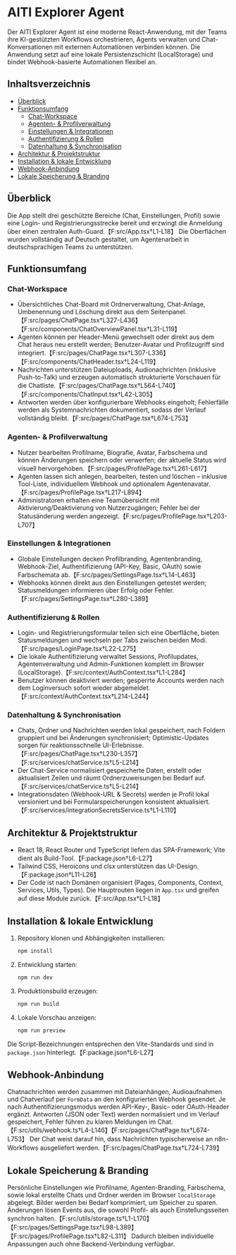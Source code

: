 # AITI Explorer Agent

Der AITI Explorer Agent ist eine moderne React-Anwendung, mit der Teams ihre KI-gestützten Workflows orchestrieren, Agents verwalten und Chat-Konversationen mit externen Automationen verbinden können. Die Anwendung setzt auf eine lokale Persistenzschicht (LocalStorage) und bindet Webhook-basierte Automationen flexibel an.

## Inhaltsverzeichnis
- [Überblick](#überblick)
- [Funktionsumfang](#funktionsumfang)
  - [Chat-Workspace](#chat-workspace)
  - [Agenten- & Profilverwaltung](#agenten--profilverwaltung)
  - [Einstellungen & Integrationen](#einstellungen--integrationen)
  - [Authentifizierung & Rollen](#authentifizierung--rollen)
  - [Datenhaltung & Synchronisation](#datenhaltung--synchronisation)
- [Architektur & Projektstruktur](#architektur--projektstruktur)
- [Installation & lokale Entwicklung](#installation--lokale-entwicklung)
- [Webhook-Anbindung](#webhook-anbindung)
- [Lokale Speicherung & Branding](#lokale-speicherung--branding)

## Überblick
Die App stellt drei geschützte Bereiche (Chat, Einstellungen, Profil) sowie eine Login- und Registrierungsstrecke bereit und erzwingt die Anmeldung über einen zentralen Auth-Guard.【F:src/App.tsx†L1-L18】 Die Oberflächen wurden vollständig auf Deutsch gestaltet, um Agentenarbeit in deutschsprachigen Teams zu unterstützen.

## Funktionsumfang

### Chat-Workspace
- Übersichtliches Chat-Board mit Ordnerverwaltung, Chat-Anlage, Umbenennung und Löschung direkt aus dem Seitenpanel.【F:src/pages/ChatPage.tsx†L327-L436】【F:src/components/ChatOverviewPanel.tsx†L31-L119】
- Agenten können per Header-Menü gewechselt oder direkt aus dem Chat heraus neu erstellt werden; Benutzer-Avatar und Profilzugriff sind integriert.【F:src/pages/ChatPage.tsx†L307-L336】【F:src/components/ChatHeader.tsx†L24-L119】
- Nachrichten unterstützen Dateiuploads, Audionachrichten (inklusive Push-to-Talk) und erzeugen automatisch strukturierte Vorschauen für die Chatliste.【F:src/pages/ChatPage.tsx†L564-L740】【F:src/components/ChatInput.tsx†L42-L305】
- Antworten werden über konfigurierbare Webhooks eingeholt; Fehlerfälle werden als Systemnachrichten dokumentiert, sodass der Verlauf vollständig bleibt.【F:src/pages/ChatPage.tsx†L674-L753】

### Agenten- & Profilverwaltung
- Nutzer bearbeiten Profilname, Biografie, Avatar, Farbschema und können Änderungen speichern oder verwerfen; der aktuelle Status wird visuell hervorgehoben.【F:src/pages/ProfilePage.tsx†L261-L617】
- Agenten lassen sich anlegen, bearbeiten, testen und löschen – inklusive Tool-Liste, individuellem Webhook und optionalem Agentenavatar.【F:src/pages/ProfilePage.tsx†L217-L894】
- Administratoren erhalten eine Teamübersicht mit Aktivierung/Deaktivierung von Nutzerzugängen; Fehler bei der Statusänderung werden angezeigt.【F:src/pages/ProfilePage.tsx†L203-L707】

### Einstellungen & Integrationen
- Globale Einstellungen decken Profilbranding, Agentenbranding, Webhook-Ziel, Authentifizierung (API-Key, Basic, OAuth) sowie Farbschemata ab.【F:src/pages/SettingsPage.tsx†L14-L463】
- Webhooks können direkt aus den Einstellungen getestet werden; Statusmeldungen informieren über Erfolg oder Fehler.【F:src/pages/SettingsPage.tsx†L280-L389】

### Authentifizierung & Rollen
- Login- und Registrierungsformular teilen sich eine Oberfläche, bieten Statusmeldungen und wechseln per Tabs zwischen beiden Modi.【F:src/pages/LoginPage.tsx†L22-L275】
- Die lokale Authentifizierung verwaltet Sessions, Profilupdates, Agentenverwaltung und Admin-Funktionen komplett im Browser (LocalStorage).【F:src/context/AuthContext.tsx†L1-L284】
- Benutzer können deaktiviert werden; gesperrte Accounts werden nach dem Loginversuch sofort wieder abgemeldet.【F:src/context/AuthContext.tsx†L214-L244】

### Datenhaltung & Synchronisation
- Chats, Ordner und Nachrichten werden lokal gespeichert, nach Foldern gruppiert und bei Änderungen synchronisiert; Optimistic-Updates sorgen für reaktionsschnelle UI-Erlebnisse.【F:src/pages/ChatPage.tsx†L230-L357】【F:src/services/chatService.ts†L5-L214】
- Der Chat-Service normalisiert gespeicherte Daten, erstellt oder aktualisiert Zeilen und räumt Ordnerzuweisungen bei Bedarf auf.【F:src/services/chatService.ts†L5-L214】
- Integrationsdaten (Webhook-URL & Secrets) werden je Profil lokal versioniert und bei Formularspeicherungen konsistent aktualisiert.【F:src/services/integrationSecretsService.ts†L1-L110】

## Architektur & Projektstruktur
- React 18, React Router und TypeScript liefern das SPA-Framework; Vite dient als Build-Tool.【F:package.json†L6-L27】
- Tailwind CSS, Heroicons und clsx unterstützen das UI-Design.【F:package.json†L11-L26】
- Der Code ist nach Domänen organisiert (Pages, Components, Context, Services, Utils, Types). Die Hauptrouten liegen in `App.tsx` und greifen auf diese Module zurück.【F:src/App.tsx†L1-L18】

## Installation & lokale Entwicklung
1. Repository klonen und Abhängigkeiten installieren:
   ```bash
   npm install
   ```
2. Entwicklung starten:
   ```bash
   npm run dev
   ```
3. Produktionsbuild erzeugen:
   ```bash
   npm run build
   ```
4. Lokale Vorschau anzeigen:
   ```bash
   npm run preview
   ```
Die Script-Bezeichnungen entsprechen den Vite-Standards und sind in `package.json` hinterlegt.【F:package.json†L6-L27】

## Webhook-Anbindung
Chatnachrichten werden zusammen mit Dateianhängen, Audioaufnahmen und Chatverlauf per `FormData` an den konfigurierten Webhook gesendet. Je nach Authentifizierungsmodus werden API-Key-, Basic- oder OAuth-Header ergänzt. Antworten (JSON oder Text) werden normalisiert und im Verlauf gespeichert, Fehler führen zu klaren Meldungen im Chat.【F:src/utils/webhook.ts†L4-L146】【F:src/pages/ChatPage.tsx†L674-L753】 Der Chat weist darauf hin, dass Nachrichten typischerweise an n8n-Workflows ausgeliefert werden.【F:src/pages/ChatPage.tsx†L724-L739】

## Lokale Speicherung & Branding
Persönliche Einstellungen wie Profilname, Agenten-Branding, Farbschema, sowie lokal erstellte Chats und Ordner werden im Browser `localStorage` abgelegt. Bilder werden bei Bedarf komprimiert, um Speicher zu sparen. Änderungen lösen Events aus, die sowohl Profil- als auch Einstellungsseiten synchron halten.【F:src/utils/storage.ts†L1-L170】【F:src/pages/SettingsPage.tsx†L98-L389】【F:src/pages/ProfilePage.tsx†L82-L311】 Dadurch bleiben individuelle Anpassungen auch ohne Backend-Verbindung verfügbar.
